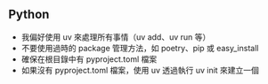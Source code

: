## Python

- 我偏好使用 uv 來處理所有事情（uv add、uv run 等）
- 不要使用過時的 package 管理方法，如 poetry、pip 或 easy_install
- 確保在根目錄中有 pyproject.toml 檔案
- 如果沒有 pyproject.toml 檔案，使用 uv 透過執行 uv init 來建立一個
